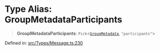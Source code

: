 # Type Alias: GroupMetadataParticipants

> **GroupMetadataParticipants**: `Pick`\<[`GroupMetadata`](../interfaces/GroupMetadata.md), `"participants"`\>

Defined in: [src/Types/Message.ts:230](https://github.com/Fokusdotid/Baileys/blob/86ad0f8078178c8586062ad3364a59e068f4b3b2/src/Types/Message.ts#L230)
